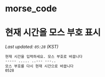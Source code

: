 # morse_code
# 현재 시간을 모스 부호 표시
<!-- MORSE_TIME_START -->
_Last updated: `05:28` (KST)_

```
현재 시간을 입력하세요. 모스 부호로 바꿉니다
----- ..... ..--- ---..
모스 부호를 다시 현재 시간으로 바꿉니다
0528
```
<!-- MORSE_TIME_END -->

